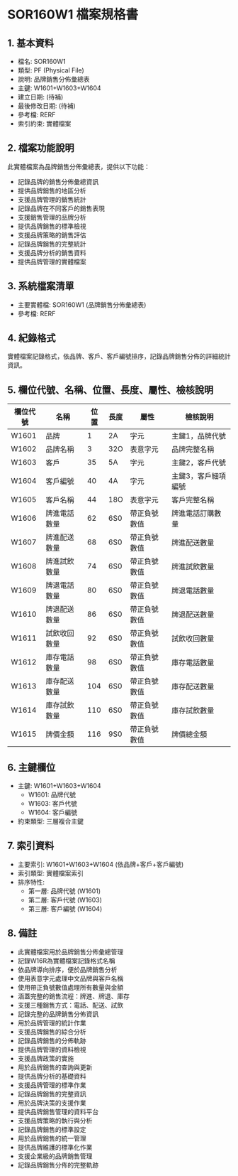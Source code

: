 # SOR160W1 檔案規格書

## 1. 基本資料
- 檔名: SOR160W1
- 類型: PF (Physical File)
- 說明: 品牌銷售分佈彙總表
- 主鍵: W1601+W1603+W1604
- 建立日期: (待補)
- 最後修改日期: (待補)
- 參考檔: RERF
- 索引約束: 實體檔案

## 2. 檔案功能說明
此實體檔案為品牌銷售分佈彙總表，提供以下功能：
- 記錄品牌的銷售分佈彙總資訊
- 提供品牌銷售的地區分析
- 支援品牌管理的銷售統計
- 記錄品牌在不同客戶的銷售表現
- 支援銷售管理的品牌分析
- 提供品牌銷售的標準檢視
- 支援品牌策略的銷售評估
- 記錄品牌銷售的完整統計
- 支援品牌分析的銷售資料
- 提供品牌管理的實體檔案

## 3. 系統檔案清單
- 主要實體檔: SOR160W1 (品牌銷售分佈彙總表)
- 參考檔: RERF

## 4. 紀錄格式
實體檔案記錄格式，依品牌、客戶、客戶編號排序，記錄品牌銷售分佈的詳細統計資訊。

## 5. 欄位代號、名稱、位置、長度、屬性、檢核說明
| 欄位代號 | 名稱 | 位置 | 長度 | 屬性 | 檢核說明 |
|----------|------|------|------|------|----------|
| W1601 | 品牌 | 1 | 2A | 字元 | 主鍵1，品牌代號 |
| W1602 | 品牌名稱 | 3 | 32O | 表意字元 | 品牌完整名稱 |
| W1603 | 客戶 | 35 | 5A | 字元 | 主鍵2，客戶代號 |
| W1604 | 客戶編號 | 40 | 4A | 字元 | 主鍵3，客戶細項編號 |
| W1605 | 客戶名稱 | 44 | 18O | 表意字元 | 客戶完整名稱 |
| W1606 | 牌進電話數量 | 62 | 6S0 | 帶正負號數值 | 牌進電話訂購數量 |
| W1607 | 牌進配送數量 | 68 | 6S0 | 帶正負號數值 | 牌進配送數量 |
| W1608 | 牌進試飲數量 | 74 | 6S0 | 帶正負號數值 | 牌進試飲數量 |
| W1609 | 牌退電話數量 | 80 | 6S0 | 帶正負號數值 | 牌退電話數量 |
| W1610 | 牌退配送數量 | 86 | 6S0 | 帶正負號數值 | 牌退配送數量 |
| W1611 | 試飲收回數量 | 92 | 6S0 | 帶正負號數值 | 試飲收回數量 |
| W1612 | 庫存電話數量 | 98 | 6S0 | 帶正負號數值 | 庫存電話數量 |
| W1613 | 庫存配送數量 | 104 | 6S0 | 帶正負號數值 | 庫存配送數量 |
| W1614 | 庫存試飲數量 | 110 | 6S0 | 帶正負號數值 | 庫存試飲數量 |
| W1615 | 牌價金額 | 116 | 9S0 | 帶正負號數值 | 牌價總金額 |

## 6. 主鍵欄位
- 主鍵: W1601+W1603+W1604
  - W1601: 品牌代號
  - W1603: 客戶代號
  - W1604: 客戶編號
- 約束類型: 三層複合主鍵

## 7. 索引資料
- 主要索引: W1601+W1603+W1604 (依品牌+客戶+客戶編號)
- 索引類型: 實體檔案索引
- 排序特性: 
  - 第一層: 品牌代號 (W1601)
  - 第二層: 客戶代號 (W1603)
  - 第三層: 客戶編號 (W1604)

## 8. 備註
- 此實體檔案用於品牌銷售分佈彙總管理
- 記錄W16R為實體檔案記錄格式名稱
- 依品牌導向排序，便於品牌銷售分析
- 使用表意字元處理中文品牌與客戶名稱
- 使用帶正負號數值處理所有數量與金額
- 涵蓋完整的銷售流程：牌進、牌退、庫存
- 支援三種銷售方式：電話、配送、試飲
- 記錄完整的品牌銷售分佈資訊
- 用於品牌管理的統計作業
- 支援品牌銷售的綜合分析
- 記錄品牌銷售的分佈軌跡
- 提供品牌管理的資料檢視
- 支援品牌政策的實施
- 用於品牌銷售的查詢與更新
- 提供品牌分析的基礎資料
- 支援品牌管理的標準作業
- 記錄品牌銷售的完整資訊
- 用於品牌決策的支援作業
- 提供品牌銷售管理的資料平台
- 支援品牌策略的執行與分析
- 記錄品牌銷售的標準設定
- 用於品牌銷售的統一管理
- 提供品牌維護的標準化作業
- 支援企業級的品牌銷售管理
- 記錄品牌銷售分佈的完整軌跡 